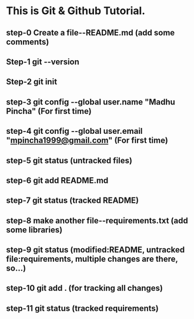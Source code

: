 # This is Git & Github Tutorial.
## step-0 Create a file--README.md (add some comments)
## Step-1 git --version
## Step-2 git init
## step-3 git config --global user.name "Madhu Pincha" (For first time)
## step-4 git config --global user.email "mpincha1999@gmail.com" (For first time)
## step-5 git status (untracked files)
## step-6 git add README.md
## step-7 git status (tracked README)
## step-8 make another file--requirements.txt (add some libraries)
## step-9 git status (modified:README, untracked file:requirements, multiple changes are there, so...)
## step-10 git add . (for tracking all changes)
## step-11 git status (tracked requirements)